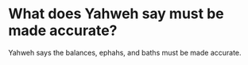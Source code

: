 # What does Yahweh say must be made accurate?

Yahweh says the balances, ephahs, and baths must be made accurate.
